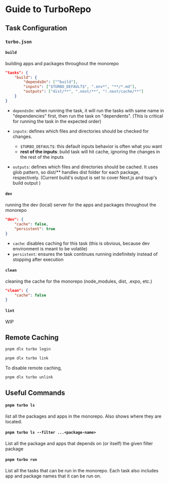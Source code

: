 # Guide to TurboRepo

## Task Configuration

### `turbo.json`

#### `build`

building apps and packages throughout the monorepo

```json
"tasks": {
    "build": {
        "dependsOn": ["^build"],
        "inputs": ["$TURBO_DEFAULT$", ".env*", "**/*.md"],
        "outputs": ["dist/**", ".next/**", "!.next/cache/**"]
    }
}
```

- `dependsOn`: when running the task, it will run the tasks with same name in "dependencies" first, then run the task on "dependents".
  (This is critical for running the task in the expected order)

- `inputs`: defines which files and directories should be checked for changes.

  - `$TURBO_DEFAULT$`: this default inputs behavior is often what you want
  - **rest of the inputs**: build task will hit cache, ignoring the changes in the rest of the inputs

- `outputs`: defines which files and directories should be cached. It uses glob pattern, so dist/\*\* handles dist folder for each package, respectively.
  (Current build's output is set to cover Next.js and tsup's build output )

#### `dev`

running the dev (local) server for the apps and packages throughout the monorepo

```json
"dev": {
    "cache": false,
    "persistent": true
}
```

- `cache`: disables caching for this task (this is obvious, because dev environment is meant to be volatile)
- `persistent`: ensures the task continues running indefinitely instead of stopping after execution

#### `clean`

cleaning the cache for the monorepo (node_modules, dist, .expo, etc.)

```json
"clean": {
    "cache": false
}
```

#### `lint`

WIP

## Remote Caching

```bash
pnpm dlx turbo login
```

```bash
pnpm dlx turbo link
```

To disable remote caching,

```bash
pnpm dlx turbo unlink
```

## Useful Commands

#### `pnpm turbo ls`

list all the packages and apps in the monorepo. Also shows where they are located.

#### `pnpm turbo ls --filter ...<package-name>`

List all the package and apps that depends on (or itself) the given filter package

#### `pnpm turbo run`

List all the tasks that can be run in the monorepo. Each task also includes app and package names that it can be run on.
